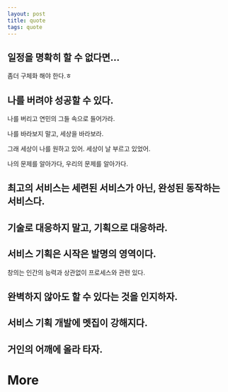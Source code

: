 ```yaml
---
layout: post
title: quote
tags: quote
---
```

## 일정을 명확히 할 수 없다면...

  좀더 구체화 해야 한다.ㅎ

## 나를 버려야 성공할 수 있다.

  나를 버리고 연민의 그들 속으로 들어가라.

  나를 바라보지 말고, 세상을 바라보라.
  
  그래 세상이 나를 원하고 있어. 세상이 날 부르고 있었어.
  
  나의 문제를 알아가다, 우리의 문제를 알아가다.

## 최고의 서비스는 세련된 서비스가 아닌, 완성된 동작하는 서비스다.

## 기술로 대응하지 말고, 기획으로 대응하라.

## 서비스 기획은 시작은 발명의 영역이다.

  창의는 인간의 능력과 상관없이 프로세스와 관련 있다.

## 완벽하지 않아도 할 수 있다는 것을 인지하자.

## 서비스 기획 개발에 멧집이 강해지다.

## 거인의 어깨에 올라 타자.

# More
